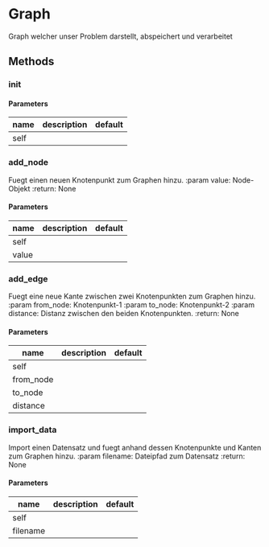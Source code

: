 # Graph


Graph welcher unser Problem darstellt, abspeichert und verarbeitet 

## Methods


### __init__




#### Parameters
name | description | default
--- | --- | ---
self |  | 





### add_node


Fuegt einen neuen Knotenpunkt zum Graphen hinzu. :param value: Node-Objekt :return: None 

#### Parameters
name | description | default
--- | --- | ---
self |  | 
value |  | 





### add_edge


Fuegt eine neue Kante zwischen zwei Knotenpunkten zum Graphen hinzu. :param from_node: Knotenpunkt-1 :param to_node: Knotenpunkt-2 :param distance: Distanz zwischen den beiden Knotenpunkten. :return: None 

#### Parameters
name | description | default
--- | --- | ---
self |  | 
from_node |  | 
to_node |  | 
distance |  | 





### import_data


Import einen Datensatz und fuegt anhand dessen Knotenpunkte und Kanten zum Graphen hinzu. :param filename: Dateipfad zum Datensatz :return: None 

#### Parameters
name | description | default
--- | --- | ---
self |  | 
filename |  | 




